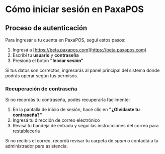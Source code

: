# Cómo iniciar sesión en PaxaPOS

## Proceso de autenticación

Para ingresar a tu cuenta en PaxaPOS, seguí estos pasos:

1. Ingresá a [https://beta.paxapos.com](https://beta.paxapos.com)
2. Escribí tu **usuario** y **contraseña**
3. Presioná el botón **"Iniciar sesión"**

Si tus datos son correctos, ingresarás al panel principal del sistema donde podrás operar según tus permisos.


### Recuperación de contraseña

Si no recordás tu contraseña, podés recuperarla fácilmente:

1. En la pantalla de inicio de sesión, hacé clic en **"¿Olvidaste tu contraseña?"**
2. Ingresá tu dirección de correo electrónico
3. Revisá tu bandeja de entrada y seguí las instrucciones del correo para restablecerla

Si no recibís el correo, recordá revisar tu carpeta de *spam* o contactá a tu administrador para asistencia.

